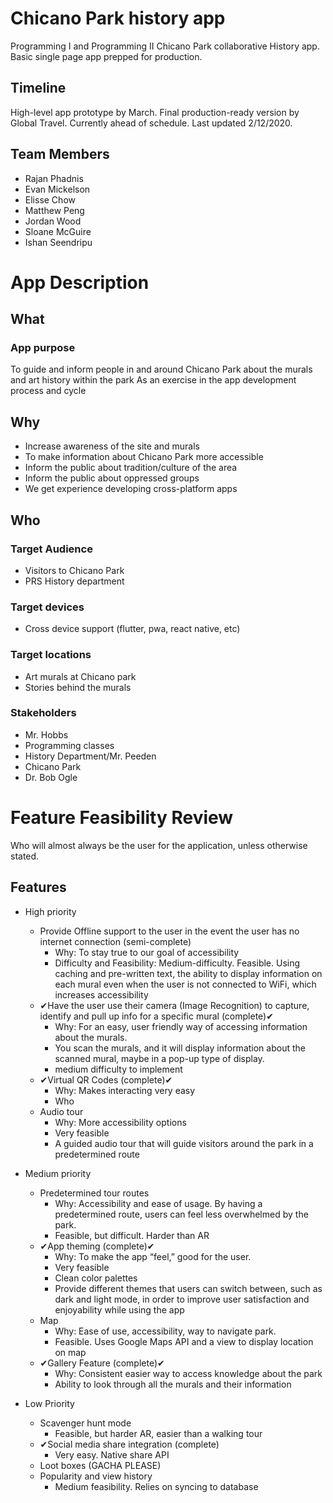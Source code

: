 # Chicano Park history app

Programming I and Programming II Chicano Park collaborative History app. Basic single page app prepped for production.

## Timeline

High-level app prototype by March. Final production-ready version by Global Travel. Currently ahead of schedule. Last updated 2/12/2020.

## Team Members

- Rajan Phadnis
- Evan Mickelson
- Elisse Chow
- Matthew Peng
- Jordan Wood
- Sloane McGuire
- Ishan Seendripu

# App Description

## What

### App purpose

To guide and inform people in and around Chicano Park about the murals and art history within the park
As an exercise in the app development process and cycle

## Why

- Increase awareness of the site and murals
- To make information about Chicano Park more accessible
- Inform the public about tradition/culture of the area
- Inform the public about oppressed groups
- We get experience developing cross-platform apps

## Who

### Target Audience

- Visitors to Chicano Park
- PRS History department

### Target devices

- Cross device support (flutter, pwa, react native, etc)

### Target locations

- Art murals at Chicano park
- Stories behind the murals

### Stakeholders

- Mr. Hobbs
- Programming classes
- History Department/Mr. Peeden
- Chicano Park
- Dr. Bob Ogle

# Feature Feasibility Review

Who will almost always be the user for the application, unless otherwise stated.

## Features

- High priority

  - Provide Offline support to the user in the event the user has no internet connection (semi-complete)
    - Why: To stay true to our goal of accessibility
    - Difficulty and Feasibility: Medium-difficulty. Feasible. Using caching and pre-written text, the ability to display information on each mural even when the user is not connected to WiFi, which increases accessibility
  - ✔Have the user use their camera (Image Recognition) to capture, identify and pull up info for a specific mural (complete)✔
    - Why: For an easy, user friendly way of accessing information about the murals.
    - You scan the murals, and it will display information about the scanned mural, maybe in a pop-up type of display.
    - medium difficulty to implement
  - ✔Virtual QR Codes (complete)✔
    - Why: Makes interacting very easy
    - Who
  - Audio tour
    - Why: More accessibility options
    - Very feasible
    - A guided audio tour that will guide visitors around the park in a predetermined route
- Medium priority
  - Predetermined tour routes
    - Why: Accessibility and ease of usage. By having a predetermined route, users can feel less overwhelmed by the park.
    - Feasible, but difficult. Harder than AR
  - ✔App theming (complete)✔ 
    - Why: To make the app “feel,” good for the user.
    - Very feasible
    - Clean color palettes
    - Provide different themes that users can switch between, such as dark and light mode, in order to improve user satisfaction and enjoyability while using the app
  - Map
    - Why: Ease of use, accessibility, way to navigate park.
    - Feasible. Uses Google Maps API and a view to display location on map
  - ✔Gallery Feature (complete)✔
    - Why: Consistent easier way to access knowledge about the park
    - Ability to look through all the murals and their information
- Low Priority
  - Scavenger hunt mode
    - Feasible, but harder AR, easier than a walking tour
  - ✔Social media share integration (complete)
    - Very easy. Native share API
  - Loot boxes (GACHA PLEASE)
  - Popularity and view history
    - Medium feasibility. Relies on syncing to database
